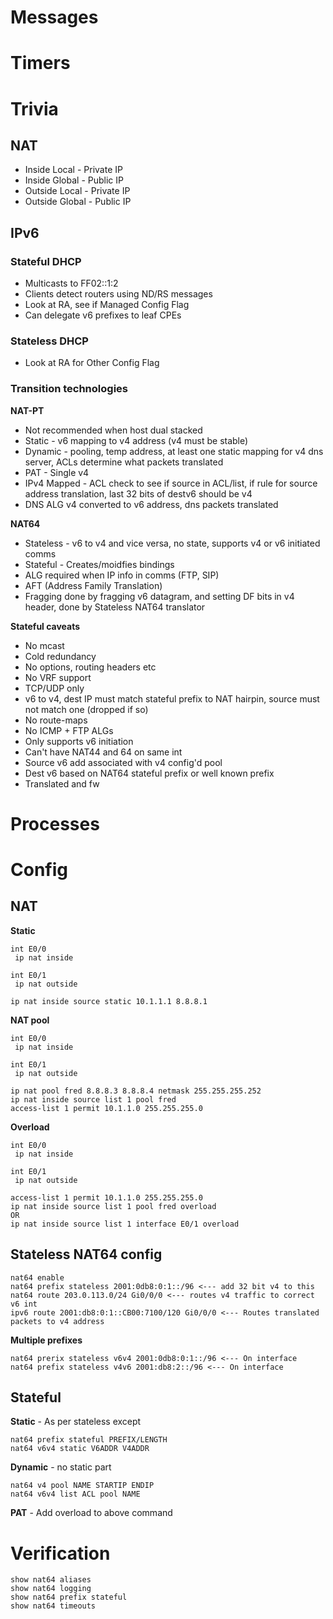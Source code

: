 # Messages

# Timers

# Trivia

## NAT

* Inside Local - Private IP
* Inside Global - Public IP
* Outside Local - Private IP
* Outside Global - Public IP

## IPv6

### Stateful DHCP

* Multicasts to FF02::1:2
* Clients detect routers using ND/RS messages
* Look at RA, see if Managed Config Flag
* Can delegate v6 prefixes to leaf CPEs

### Stateless DHCP

* Look at RA for Other Config Flag

### Transition technologies

**NAT-PT**
* Not recommended when host dual stacked
* Static - v6 mapping to v4 address (v4 must be stable)
* Dynamic - pooling, temp address, at least one static mapping for v4 dns server, ACLs determine what packets translated
* PAT - Single v4
* IPv4 Mapped - ACL check to see if source in ACL/list, if rule for source address translation, last 32 bits of destv6 should be v4
 * DNS ALG v4 converted to v6 address, dns packets translated

**NAT64**
* Stateless - v6 to v4 and vice versa, no state, supports v4 or v6 initiated comms
* Stateful - Creates/moidfies bindings
* ALG required when IP info in comms (FTP, SIP)
* AFT (Address Family Translation)
* Fragging done by fragging v6 datagram, and setting DF bits in v4 header, done by Stateless NAT64 translator

**Stateful caveats**
* No mcast
* Cold redundancy
* No options, routing headers etc
* No VRF support
* TCP/UDP only
* v6 to v4, dest IP must match stateful prefix to NAT hairpin, source must not match one (dropped if so)
* No route-maps
* No ICMP + FTP ALGs
* Only supports v6 initiation
* Can't have NAT44 and 64 on same int
* Source v6 add associated with v4 config'd pool
* Dest v6 based on NAT64 stateful prefix or well known prefix
* Translated and fw
 
# Processes

# Config

## NAT

**Static**

```
int E0/0
 ip nat inside

int E0/1
 ip nat outside

ip nat inside source static 10.1.1.1 8.8.8.1
```

**NAT pool**

```
int E0/0
 ip nat inside

int E0/1
 ip nat outside

ip nat pool fred 8.8.8.3 8.8.8.4 netmask 255.255.255.252
ip nat inside source list 1 pool fred
access-list 1 permit 10.1.1.0 255.255.255.0
```

**Overload**

```
int E0/0
 ip nat inside

int E0/1
 ip nat outside

access-list 1 permit 10.1.1.0 255.255.255.0
ip nat inside source list 1 pool fred overload
OR
ip nat inside source list 1 interface E0/1 overload
```

## Stateless NAT64 config

```
nat64 enable
nat64 prefix stateless 2001:0db8:0:1::/96 <--- add 32 bit v4 to this
nat64 route 203.0.113.0/24 Gi0/0/0 <--- routes v4 traffic to correct v6 int
ipv6 route 2001:db8:0:1::CB00:7100/120 Gi0/0/0 <--- Routes translated packets to v4 address
```

**Multiple prefixes**
```
nat64 prerix stateless v6v4 2001:0db8:0:1::/96 <--- On interface
nat64 prefix stateless v4v6 2001:db8:2::/96 <--- On interface
```

## Stateful

**Static** - As per stateless except

```
nat64 prefix stateful PREFIX/LENGTH
nat64 v6v4 static V6ADDR V4ADDR
```

**Dynamic** - no static part
```
nat64 v4 pool NAME STARTIP ENDIP
nat64 v6v4 list ACL pool NAME
```

**PAT** - Add overload to above command

# Verification

```
show nat64 aliases
show nat64 logging
show nat64 prefix stateful
show nat64 timeouts
```
